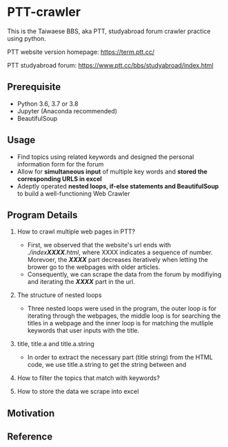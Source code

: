 # PTT-crawler
This is the Taiwaese BBS, aka PTT, studyabroad forum crawler practice using python.

PTT website version homepage: https://term.ptt.cc/

PTT studyabroad forum: https://www.ptt.cc/bbs/studyabroad/index.html

## Prerequisite

- Python 3.6, 3.7 or 3.8
- Jupyter (Anaconda recommended)
- BeautifulSoup

## Usage

- Find topics using related keywords and designed the personal information form for the forum
- Allow for **simultaneous input** of multiple key words and **stored the corresponding URLS in excel**
- Adeptly operated **nested loops, if-else statements and BeautifulSoup** to build a well-functioning Web Crawler

## Program Details
1. How to crawl multiple web pages in PTT?
   - First, we observed that the website's url ends with *./index**XXXX**.html*, where XXXX indicates a sequence of number. Morevoer, the ***XXXX*** part decreases iteratively when letting the brower go to the webpages with older articles. 
   - Consequently, we can scrape the data from the forum by modifiying and iterating the ***XXXX*** part in the url.

2. The structure of nested loops
   - Three nested loops were used in the program, the outer loop is for iterating through the webpages, the middle loop is for searching the titles in a webpage and the inner loop is for matching the mutliple keywords that user inputs with the title.
   
3. title, title.a and title.a.string
   - In order to extract the necessary part (title string) from the HTML code, we use title.a.string to get the string between <a> and </a>

4. How to filter the topics that match with keywords?
5. How to store the data we scrape into excel

## Motivation

## Reference
